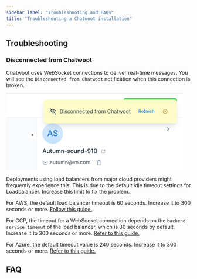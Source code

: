 ```yaml
---
sidebar_label: "Troubleshooting and FAQs"
title: "Troubleshooting a Chatwoot installation"
---
```


## Troubleshooting

### Disconnected from Chatwoot

Chatwoot uses WebSocket connections to deliver real-time messages. You will see the `Disconnected from Chatwoot` notification when this connection is broken.

![disconnected-from-chatwoot](./images/troubleshooting/disconnected-from-chatwoot.png)

Deployments using load balancers from major cloud providers might frequently experience this. This is due to the default idle timeout settings for Loadbalancer. Increase this limit to fix the problem.

For AWS, the default load balancer timeout is 60 seconds. Increase it to 300 seconds or more. [Follow this guide.](https://docs.aws.amazon.com/elasticloadbalancing/latest/application/application-load-balancers.html#connection-idle-timeout)

For GCP, the timeout for a WebSocket connection depends on the `backend service timeout` of the load balancer, which is 30 seconds by default. Increase it to 300 seconds or more. [Refer to this guide.](https://cloud.google.com/load-balancing/docs/https#timeouts_and_retries)

For Azure, the default timeout value is 240 seconds. Increase it to 300 seconds or more. [Refer to this guide.](https://docs.microsoft.com/en-us/azure/load-balancer/load-balancer-tcp-idle-timeout)

## FAQ
